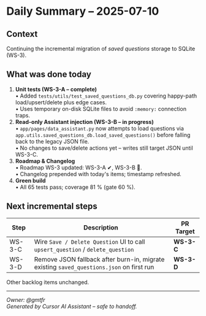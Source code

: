 # Daily Summary – 2025-07-10

## Context
Continuing the incremental migration of *saved questions* storage to SQLite (WS-3).

## What was done today
1. **Unit tests (WS-3-A – complete)**  
   • Added `tests/utils/test_saved_questions_db.py` covering happy-path load/upsert/delete plus edge cases.  
   • Uses temporary on-disk SQLite files to avoid `:memory:` connection traps.
2. **Read-only Assistant injection (WS-3-B – in progress)**  
   • `app/pages/data_assistant.py` now attempts to load questions via `app.utils.saved_questions_db.load_saved_questions()` before falling back to the legacy JSON file.  
   • No changes to save/delete actions yet – writes still target JSON until WS-3-C.
3. **Roadmap & Changelog**  
   • Roadmap WS-3 updated: WS-3-A ✔, WS-3-B 🔄.  
   • Changelog prepended with today's items; timestamp refreshed.
4. **Green build**  
   • All 65 tests pass; coverage 81 % (gate 60 %).

## Next incremental steps
| Step | Description | PR Target |
|------|-------------|-----------|
| WS-3-C | Wire `Save / Delete Question` UI to call `upsert_question` / `delete_question` | **WS-3-C** |
| WS-3-D | Remove JSON fallback after burn-in, migrate existing `saved_questions.json` on first run | **WS-3-D** |

Other backlog items unchanged.

---
*Owner: @gmtfr*  
*Generated by Cursor AI Assistant – safe to handoff.* 